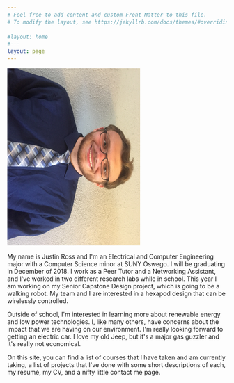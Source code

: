 ```yaml
---
# Feel free to add content and custom Front Matter to this file.
# To modify the layout, see https://jekyllrb.com/docs/themes/#overriding-theme-defaults

#layout: home
#---
layout: page
---
```

<link rel="stylesheet" href="/css/style.css">

<div class='pull-left'>

<img src="/assets/Profile2.jpg" alt="Profile" width="305" height="408">

</div>

My name is Justin Ross and I'm an Electrical and Computer Engineering major with a Computer Science minor at SUNY Oswego. 
I will be graduating in December of 2018. I work as a Peer Tutor and a Networking Assistant, and I've worked in two 
different research labs while in school. This year I am working on my Senior Capstone Design project, which is going to be a 
walking robot. My team and I are interested in a hexapod design that can be wirelessly controlled. 

Outside of school, I'm interested in learning more about renewable energy and low power technologies. I, like many others, have
 concerns about the impact that we are having on our environment. I'm really looking forward to getting an electric car. I love my 
old Jeep, but it's a major gas guzzler and it's really not economical. 

On this site, you can find a list of courses that I have taken and am currently taking, a list of projects that I've done with some short descriptions 
of each, my résumé, my CV, and a nifty little contact me page.

